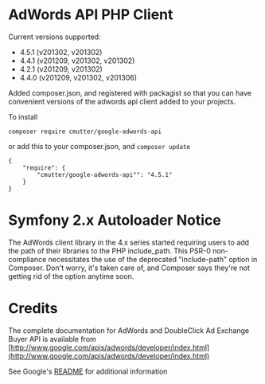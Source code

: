 AdWords API PHP Client
============================

Current versions supported: 

 - 4.5.1 (v201302, v201302)
 - 4.4.1 (v201209, v201302, v201302)
 - 4.2.1 (v201209, v201302)
 - 4.4.0 (v201209, v201302, v201306)

Added composer.json, and registered with packagist so that you can have convenient versions of the adwords api client added to your projects.


To install

    composer require cmutter/google-adwords-api

or add this to your composer.json, and ```composer update``` 

```  
{
    "require": {
        "cmutter/google-adwords-api"": "4.5.1"
    }
}
```


Symfony 2.x Autoloader Notice
============================
The AdWords client library in the 4.x series started requiring users to add the path of their libraries to the PHP include_path.  This PSR-0 non-compliance necessitates the use of the deprecated "include-path" option in Composer.  Don't worry, it's taken care of, and Composer says they're not getting rid of the option anytime soon.


Credits
============================

The complete documentation for AdWords and DoubleClick Ad Exchange Buyer API is
available from [http://www.google.com/apis/adwords/developer/index.html](http://www.google.com/apis/adwords/developer/index.html)

See Google's [README](https://github.com/colinmutter/adwords-php-client/blob/master/README) for additional information


